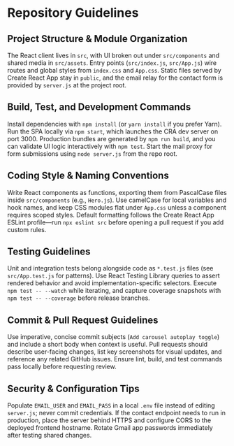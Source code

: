 # Repository Guidelines

## Project Structure & Module Organization
The React client lives in `src`, with UI broken out under `src/components` and shared media in `src/assets`. Entry points (`src/index.js`, `src/App.js`) wire routes and global styles from `index.css` and `App.css`. Static files served by Create React App stay in `public`, and the email relay for the contact form is provided by `server.js` at the project root.

## Build, Test, and Development Commands
Install dependencies with `npm install` (or `yarn install` if you prefer Yarn). Run the SPA locally via `npm start`, which launches the CRA dev server on port 3000. Production bundles are generated by `npm run build`, and you can validate UI logic interactively with `npm test`. Start the mail proxy for form submissions using `node server.js` from the repo root.

## Coding Style & Naming Conventions
Write React components as functions, exporting them from PascalCase files inside `src/components` (e.g., `Hero.js`). Use camelCase for local variables and hook names, and keep CSS modules flat under `App.css` unless a component requires scoped styles. Default formatting follows the Create React App ESLint profile—run `npx eslint src` before opening a pull request if you add custom rules.

## Testing Guidelines
Unit and integration tests belong alongside code as `*.test.js` files (see `src/App.test.js` for patterns). Use React Testing Library queries to assert rendered behavior and avoid implementation-specific selectors. Execute `npm test -- --watch` while iterating, and capture coverage snapshots with `npm test -- --coverage` before release branches.

## Commit & Pull Request Guidelines
Use imperative, concise commit subjects (`Add carousel autoplay toggle`) and include a short body when context is useful. Pull requests should describe user-facing changes, list key screenshots for visual updates, and reference any related GitHub issues. Ensure lint, build, and test commands pass locally before requesting review.

## Security & Configuration Tips
Populate `EMAIL_USER` and `EMAIL_PASS` in a local `.env` file instead of editing `server.js`; never commit credentials. If the contact endpoint needs to run in production, place the server behind HTTPS and configure CORS to the deployed frontend hostname. Rotate Gmail app passwords immediately after testing shared changes.
